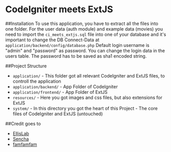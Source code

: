 CodeIgniter meets ExtJS
==============


##Installation
To use this application, you have to extract all the files into one folder. For the user data (auth module) and example data (movies) you need to import the `ci_meets_extjs.sql` file into one of your database and it's important to change the DB Connect-Data at `application/backend/config/database.php`
Default login username is "admin" and "password" as password. You can change the login data in the users table. The password has to be saved as sha1 encoded string.

##Project Structure
* `application/` - This folder got all relevant CodeIgniter and ExtJS files, to controll the application
* `application/backend/` - App Folder of CodeIgniter
* `application/frontend/` - App Folder of ExtJS
* `resources/` - Here you got images and css files, but also extensions for ExtJS
* `system/` - In this directory you got the heart of this Project - The core files of CodeIgniter and ExtJS (untouched)

##Credit goes to
* [EllisLab](http://ellislab.com/codeigniter)
* [Sencha](http://www.sencha.com/products/extjs/)
* [famfamfam](http://famfamfam.com/lab/icons/silk/)
